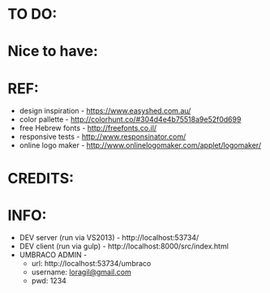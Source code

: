  TO DO:
============= 
 


 Nice to have:
=============
 
 
 
 REF:
======
* design inspiration - https://www.easyshed.com.au/
* color pallette - http://colorhunt.co/#304d4e4b75518a9e52f0d699
* free Hebrew fonts - http://freefonts.co.il/
* responsive tests - http://www.responsinator.com/
* online logo maker - http://www.onlinelogomaker.com/applet/logomaker/

CREDITS:
===========


INFO:
============= 
* DEV server (run via VS2013) - http://localhost:53734/
* DEV client (run via gulp) - http://localhost:8000/src/index.html
* UMBRACO ADMIN -
	- url: http://localhost:53734/umbraco
	- username: loragil@gmail.com
	- pwd: 1234
